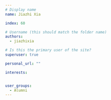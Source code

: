 ```yaml
---
# Display name
name: Jiazhi Xia

index: 60

# Username (this should match the folder name)
authors:
  - jiazhixia

# Is this the primary user of the site?
superuser: true

personal_url: ""

interests:


user_groups:
  - Alumni
---
```

